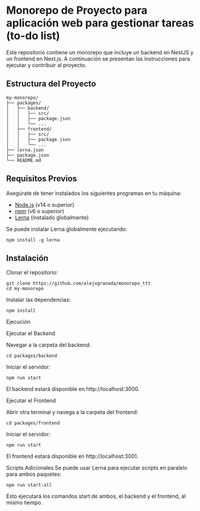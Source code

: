 # Monorepo de Proyecto para aplicación web para gestionar tareas (to-do list)

Este repositorio contiene un monorepo que incluye un backend en NestJS y un frontend en Next.js. A continuación se presentan las instrucciones para ejecutar y contribuir al proyecto.

## Estructura del Proyecto

```
my-monorepo/
├── packages/
│   ├── backend/
│   │   ├── src/
│   │   ├── package.json
│   │   └── ...
│   ├── frontend/
│   │   ├── src/
│   │   ├── package.json
│   │   └── ...
├── lerna.json
├── package.json
└── README.md
```

## Requisitos Previos

Asegúrate de tener instalados los siguientes programas en tu máquina:

- [Node.js](https://nodejs.org/) (v14 o superior)
- [npm](https://www.npmjs.com/) (v6 o superior)
- [Lerna](https://lerna.js.org/) (instalado globalmente)

Se puede instalar Lerna globalmente ejecutando:

```npm install -g lerna```

## Instalación
Clonar el repositorio:

```
git clone https://github.com/alejogranada/monorepo_ttt
cd my-monorepo
```

Instalar las dependencias:

```npm install```

Ejecución

Ejecutar el Backend

Navegar a la carpeta del backend:

```cd packages/backend```

Iniciar el servidor:

```npm run start```

El backend estará disponible en http://localhost:3000.

Ejecutar el Frontend

Abrir otra terminal y navega a la carpeta del frontend:

```cd packages/frontend```

Iniciar el servidor:

```npm run start```

El frontend estará disponible en http://localhost:3001.

Scripts Adicionales
Se puede usar Lerna para ejecutar scripts en paralelo para ambos paquetes:

```npm run start:all```

Esto ejecutará los comandos start de ambos, el backend y el frontend, al mismo tiempo.

